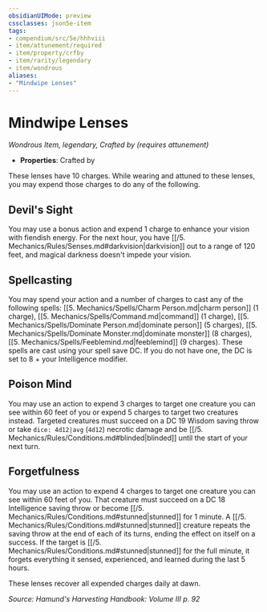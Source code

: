 ```yaml
---
obsidianUIMode: preview
cssclasses: json5e-item
tags:
- compendium/src/5e/hhhviii
- item/attunement/required
- item/property/crfby
- item/rarity/legendary
- item/wondrous
aliases: 
- "Mindwipe Lenses"
---
```

# Mindwipe Lenses
*Wondrous Item, legendary, Crafted by (requires attunement)*  

- **Properties**: Crafted by

These lenses have 10 charges. While wearing and attuned to these lenses, you may expend those charges to do any of the following.

## Devil's Sight

You may use a bonus action and expend 1 charge to enhance your vision with fiendish energy. For the next hour, you have [[/5. Mechanics/Rules/Senses.md#darkvision\|darkvision]] out to a range of 120 feet, and magical darkness doesn't impede your vision.

## Spellcasting

You may spend your action and a number of charges to cast any of the following spells: [[5. Mechanics/Spells/Charm Person.md\|charm person]] (1 charge), [[5. Mechanics/Spells/Command.md\|command]] (1 charge), [[5. Mechanics/Spells/Dominate Person.md\|dominate person]] (5 charges), [[5. Mechanics/Spells/Dominate Monster.md\|dominate monster]] (8 charges), [[5. Mechanics/Spells/Feeblemind.md\|feeblemind]] (9 charges). These spells are cast using your spell save DC. If you do not have one, the DC is set to 8 + your Intelligence modifier.

## Poison Mind

You may use an action to expend 3 charges to target one creature you can see within 60 feet of you or expend 5 charges to target two creatures instead. Targeted creatures must succeed on a DC 19 Wisdom saving throw or take `dice: 4d12|avg` (`4d12`) necrotic damage and be [[/5. Mechanics/Rules/Conditions.md#blinded\|blinded]] until the start of your next turn.

## Forgetfulness

You may use an action to expend 4 charges to target one creature you can see within 60 feet of you. That creature must succeed on a DC 18 Intelligence saving throw or become [[/5. Mechanics/Rules/Conditions.md#stunned\|stunned]] for 1 minute. A [[/5. Mechanics/Rules/Conditions.md#stunned\|stunned]] creature repeats the saving throw at the end of each of its turns, ending the effect on itself on a success. If the target is [[/5. Mechanics/Rules/Conditions.md#stunned\|stunned]] for the full minute, it forgets everything it sensed, experienced, and learned during the last 5 hours.

These lenses recover all expended charges daily at dawn.

*Source: Hamund's Harvesting Handbook: Volume III p. 92*
